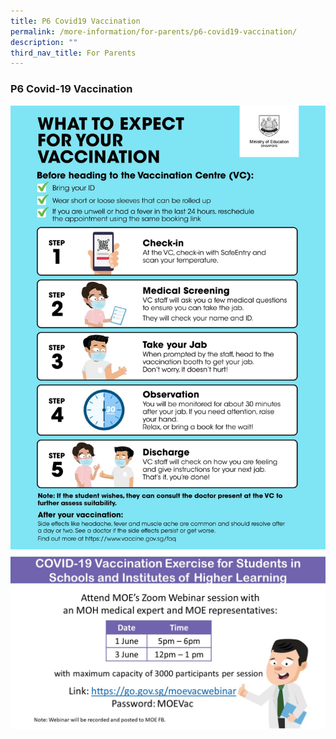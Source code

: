 ```yaml
---
title: P6 Covid19 Vaccination
permalink: /more-information/for-parents/p6-covid19-vaccination/
description: ""
third_nav_title: For Parents
---
```




### **P6 Covid-19 Vaccination**
![](/images/What%20to%20Expect.jpeg)
![](/images/Sch%20Website%20Notice.jpg)